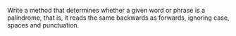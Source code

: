 Write a method that determines whether a given word or phrase is a palindrome, that is, it reads the same backwards as forwards, ignoring case, spaces and punctuation.
